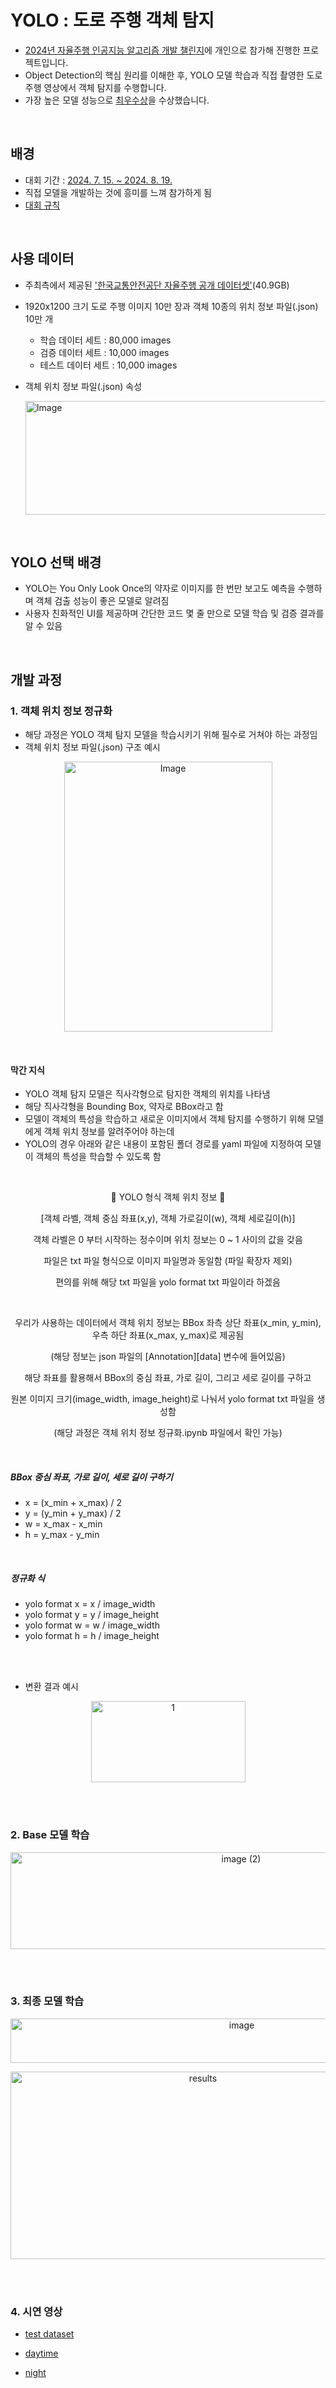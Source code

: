 # YOLO : 도로 주행 객체 탐지
- [2024년 자율주행 인공지능 알고리즘 개발 챌린지](https://challenge.gcontest.co.kr/template/m/frame/info1/16335)에 개인으로 참가해 진행한 프로젝트입니다.
- Object Detection의 핵심 원리를 이해한 후, YOLO 모델 학습과 직접 촬영한 도로 주행 영상에서 객체 탐지를 수행합니다.
- 가장 높은 모델 성능으로 [최우수상](https://graceful-cello-0d4.notion.site/2024-2347d8d98aa880b2ba62fd45ca0eda7c?source=copy_link)을 수상했습니다.

<Br>

## 배경
- 대회 기간 : <ins>2024. 7. 15. ~ 2024. 8. 19.</ins>
- 직접 모델을 개발하는 것에 흥미를 느껴 참가하게 됨
- [대회 규칙](https://challenge.gcontest.co.kr/template/m/frame/info2/16335)

<Br>

## 사용 데이터
- 주최측에서 제공된 ['한국교통안전공단 자율주행 공개 데이터셋'](https://drive.google.com/file/d/1ee4kSO4iqnhErrxRnvZ2qTlbe-Iazsov/view?usp=sharing)(40.9GB)
- 1920x1200 크기 도로 주행 이미지 10만 장과 객체 10종의 위치 정보 파일(.json) 10만 개
  - 학습 데이터 세트 : 80,000 images 
  - 검증 데이터 세트 : 10,000 images 
  - 테스트 데이터 세트 : 10,000 images

- 객체 위치 정보 파일(.json) 속성

  <img width="590" height="182" alt="Image" src="https://github.com/user-attachments/assets/69e214f6-9391-41f0-a44a-8d6c3b80aba1" />

<br>

## YOLO 선택 배경
- YOLO는 You Only Look Once의 약자로 이미지를 한 번만 보고도 예측을 수행하며 객체 검출 성능이 좋은 모델로 알려짐
- 사용자 친화적인 UI를 제공하며 간단한 코드 몇 줄 만으로 모델 학습 및 검증 결과를 알 수 있음

<br>

## 개발 과정
### 1. 객체 위치 정보 정규화
- 해당 과정은 YOLO 객체 탐지 모델을 학습시키기 위해 필수로 거쳐야 하는 과정임
- 객체 위치 정보 파일(.json) 구조 예시
<p align="center">
<img width="333" height="432" alt="Image" src="https://github.com/user-attachments/assets/c8b47ed1-5f2b-4110-9e6b-4ad034b28de7" />
</p>

<br>

 #### 막간 지식
 - YOLO 객체 탐지 모델은 직사각형으로 탐지한 객체의 위치를 나타냄
 - 해당 직사각형을 Bounding Box, 약자로 BBox라고 함
 - 모델이 객체의 특성을 학습하고 새로운 이미지에서 객체 탐지를 수행하기 위해 모델에게 객체 위치 정보를 알려주어야 하는데
 - YOLO의 경우 아래와 같은 내용이 포함된 폴더 경로를 yaml 파일에 지정하여 모델이 객체의 특성을 학습할 수 있도록 함
<br>
<p align="center">
🚀 YOLO 형식 객체 위치 정보 🚀
</p>
<p align="center">
[객체 라벨, 객체 중심 좌표(x,y), 객체 가로길이(w), 객체 세로길이(h)]
</p>
<p align="center">
객체 라벨은 0 부터 시작하는 정수이며 위치 정보는 0 ~ 1 사이의 값을 갖음
</p>
<p align="center">
파일은 txt 파일 형식으로 이미지 파일명과 동일함 (파일 확장자 제외)
</p>
<p align="center">
편의를 위해 해당 txt 파일을 yolo format txt 파일이라 하겠음
</p>
<br>
<p align="center">
우리가 사용하는 데이터에서 객체 위치 정보는 BBox 좌측 상단 좌표(x_min, y_min), 우측 하단 좌표(x_max, y_max)로 제공됨
</p>
<p align="center">
(해당 정보는 json 파일의 [Annotation][data] 변수에 들어있음)
</p>
<p align="center">
해당 좌표를 활용해서 BBox의 중심 좌표, 가로 길이, 그리고 세로 길이를 구하고
</p>
<p align="center">
원본 이미지 크기(image_width, image_height)로 나눠서 yolo format txt 파일을 생성함
</p>
<p align="center">
(해당 과정은 객체 위치 정보 정규화.ipynb 파일에서 확인 가능)
</p>

<br>

##### BBox 중심 좌표, 가로 길이, 세로 길이 구하기
- x = (x_min + x_max) / 2
- y = (y_min + y_max) / 2
- w = x_max - x_min
- h = y_max - y_min

<br>

##### 정규화 식
- yolo format x = x / image_width
- yolo format y = y / image_height
- yolo format w = w / image_width
- yolo format h = h / image_height


<br>
<br>

- 변환 결과 예시
<p align="center">
<img width="247" height="130" alt="1" src="https://github.com/user-attachments/assets/e4e16ba8-8d67-4eb5-8e54-528da78cacb0" />
</p>

<br>
<br>

### 2. Base 모델 학습
<p align="center">
<img width="722" height="155" alt="image (2)" src="https://github.com/user-attachments/assets/fbc7bbc1-ffde-4628-a7eb-a4c1463476a4" />
</p>


<br>
<br>

### 3. 최종 모델 학습
<p align="center">
<img width="724" height="71" alt="image" src="https://github.com/user-attachments/assets/92f9c6e6-7bb9-4d52-ab29-cffcf208a011" />
</p>


<p align="center">
<img width="600" height="300" alt="results" src="https://github.com/user-attachments/assets/b93ab859-a1f2-426f-9c90-45c0ac75b1bf" />
</p>


<br>
<br>

### 4. 시연 영상

- [test dataset](https://github.com/user-attachments/assets/715ef921-bc30-4d1c-8d89-b6caf0dff56a)

- [daytime](https://github.com/user-attachments/assets/1867900f-da03-4578-b419-428d62d5cc6e)

- [night](https://github.com/user-attachments/assets/45fd9091-5d0a-4dc5-b9da-cfb9ff2c104a)







 

